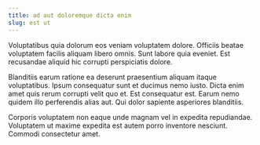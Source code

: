 ```yaml
---
title: ad aut doloremque dicta enim
slug: est ut
---
```


Voluptatibus quia dolorum eos veniam voluptatem dolore. Officiis beatae voluptatem facilis aliquam libero omnis. Sunt labore quia eveniet. Est recusandae aliquid hic corrupti perspiciatis dolore.

Blanditiis earum ratione ea deserunt praesentium aliquam itaque voluptatibus. Ipsum consequatur sunt et ducimus nemo iusto. Dicta enim amet quis rerum corrupti velit quo et. Est consequatur est. Earum nemo quidem illo perferendis alias aut. Qui dolor sapiente asperiores blanditiis.

Corporis voluptatem non eaque unde magnam vel in expedita repudiandae. Voluptatem ut maxime expedita est autem porro inventore nesciunt. Commodi consectetur amet.
